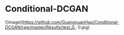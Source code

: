 # Conditional-DCGAN
![image](https://github.com/GuangyuanHao/Conditional-DCGAN/raw/master/Results/test_G_ 0.jpg)
